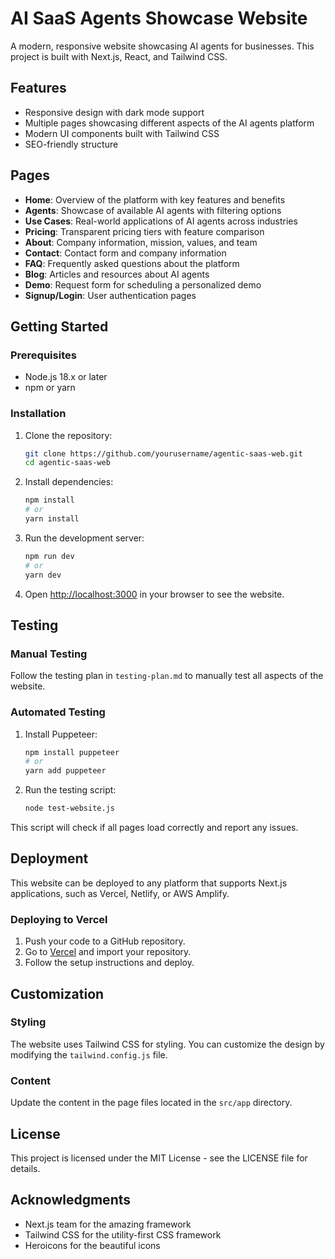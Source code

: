 # AI SaaS Agents Showcase Website

A modern, responsive website showcasing AI agents for businesses. This project is built with Next.js, React, and Tailwind CSS.

## Features

- Responsive design with dark mode support
- Multiple pages showcasing different aspects of the AI agents platform
- Modern UI components built with Tailwind CSS
- SEO-friendly structure

## Pages

- **Home**: Overview of the platform with key features and benefits
- **Agents**: Showcase of available AI agents with filtering options
- **Use Cases**: Real-world applications of AI agents across industries
- **Pricing**: Transparent pricing tiers with feature comparison
- **About**: Company information, mission, values, and team
- **Contact**: Contact form and company information
- **FAQ**: Frequently asked questions about the platform
- **Blog**: Articles and resources about AI agents
- **Demo**: Request form for scheduling a personalized demo
- **Signup/Login**: User authentication pages

## Getting Started

### Prerequisites

- Node.js 18.x or later
- npm or yarn

### Installation

1. Clone the repository:
   ```bash
   git clone https://github.com/yourusername/agentic-saas-web.git
   cd agentic-saas-web
   ```

2. Install dependencies:
   ```bash
   npm install
   # or
   yarn install
   ```

3. Run the development server:
   ```bash
   npm run dev
   # or
   yarn dev
   ```

4. Open [http://localhost:3000](http://localhost:3000) in your browser to see the website.

## Testing

### Manual Testing

Follow the testing plan in `testing-plan.md` to manually test all aspects of the website.

### Automated Testing

1. Install Puppeteer:
   ```bash
   npm install puppeteer
   # or
   yarn add puppeteer
   ```

2. Run the testing script:
   ```bash
   node test-website.js
   ```

This script will check if all pages load correctly and report any issues.

## Deployment

This website can be deployed to any platform that supports Next.js applications, such as Vercel, Netlify, or AWS Amplify.

### Deploying to Vercel

1. Push your code to a GitHub repository.
2. Go to [Vercel](https://vercel.com) and import your repository.
3. Follow the setup instructions and deploy.

## Customization

### Styling

The website uses Tailwind CSS for styling. You can customize the design by modifying the `tailwind.config.js` file.

### Content

Update the content in the page files located in the `src/app` directory.

## License

This project is licensed under the MIT License - see the LICENSE file for details.

## Acknowledgments

- Next.js team for the amazing framework
- Tailwind CSS for the utility-first CSS framework
- Heroicons for the beautiful icons

